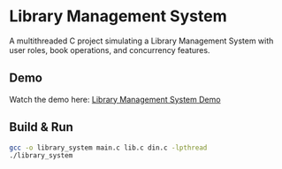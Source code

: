 # Library Management System
A multithreaded C project simulating a Library Management System with user roles, book operations, and concurrency features.

## Demo
Watch the demo here: [Library Management System Demo](https://drive.google.com/file/d/1mK98n-G98rBiXUmobgBUTzZdA0arBCgs/view?usp=drive_link)

## Build & Run
```bash
gcc -o library_system main.c lib.c din.c -lpthread
./library_system


